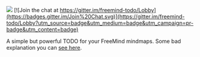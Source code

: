 ![](https://travis-ci.org/egslava/freemind-todo.svg?branch=master)
[![Join the chat at https://gitter.im/freemind-todo/Lobby](https://badges.gitter.im/Join%20Chat.svg)](https://gitter.im/freemind-todo/Lobby?utm_source=badge&utm_medium=badge&utm_campaign=pr-badge&utm_content=badge)

A simple but powerful TODO for your FreeMind mindmaps. Some bad explanation you can [see here](https://youtu.be/Dc8JGPd7ZkA).
